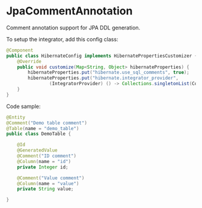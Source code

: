 # JpaCommentAnnotation
Comment annotation support for JPA DDL generation.

To setup the integrator, add this config class:
```java
@Component
public class HibernateConfig implements HibernatePropertiesCustomizer {
    @Override
    public void customize(Map<String, Object> hibernateProperties) {
        hibernateProperties.put("hibernate.use_sql_comments", true);
        hibernateProperties.put("hibernate.integrator_provider",
                (IntegratorProvider) () -> Collections.singletonList(CommentIntegrator.INSTANCE));
    }
}
```
Code sample:
```java
@Entity
@Comment("Demo table comment")
@Table(name = "demo_table")
public class DemoTable {

    @Id
    @GeneratedValue
    @Comment("ID comment")
    @Column(name = "id")
    private Integer id;

    @Comment("Value comment")
    @Column(name = "value")
    private String value;

}
```
